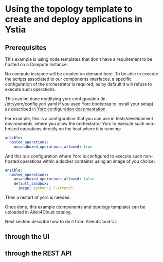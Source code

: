 # Using the topology template to create and deploy applications in Ystia

## Prerequisites

This example is using node templates that don't have a requirement to be hosted on a 
Compute Instance.

No compute instance will be created on demand here. To be able to execute the scripts associated 
to our components interfaces, a specific configuration of the orchestrator is required, as by default it will refuse to execute such operations.

This can be done modifying yorc configuration (in /etc/yorc/config.yorl.yaml if you used Yorc bootstrap to install your setup) as described in [Yorc configuration documentation](https://yorc.readthedocs.io/en/latest/configuration.html#option-ansible-sandbox-hosted-ops-cfg).

For example, this is a configuration that you can use in tests/development environments, where you allow the orchestrator Yorc to execute such non-hosted operations directly on the host where it is running:

```yaml
ansible:
  hosted_operations:
    unsandboxed_operations_allowed: true
```

And this is a configuration where Yorc is configured to execute such non-hosted operations within a docker container using an image of you choice:

```yaml
ansible:
  hosted_operations:
    unsandboxed_operations_allowed: false
    default_sandbox:
      image: python:2.7-stretch
```
Then a restart of yorc is needed.

Once done, this example (components and topology template) can be uploaded in Alien4Cloud catalog.

Next section describe how to do it from Alien4Cloud UI.

## through the UI

## through the REST API
